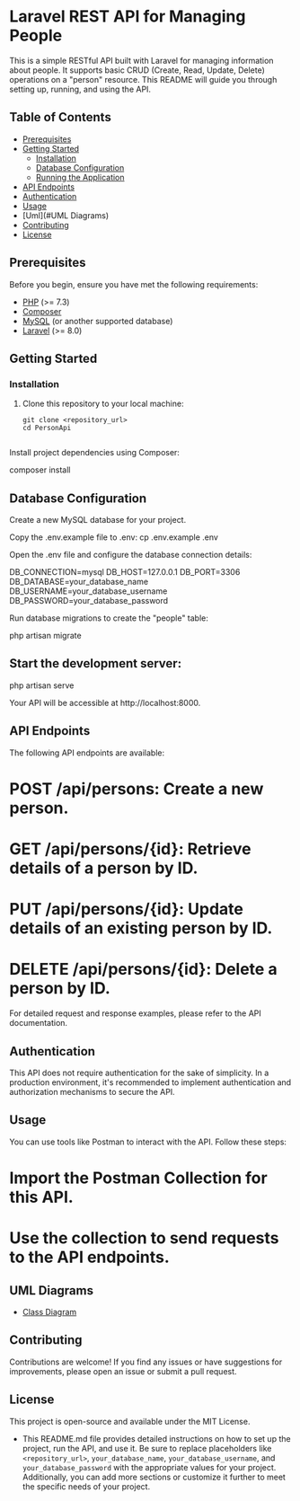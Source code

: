 # Laravel REST API for Managing People

This is a simple RESTful API built with Laravel for managing information about people. It supports basic CRUD (Create, Read, Update, Delete) operations on a "person" resource. This README will guide you through setting up, running, and using the API.

## Table of Contents
- [Prerequisites](#prerequisites)
- [Getting Started](#getting-started)
  - [Installation](#installation)
  - [Database Configuration](#database-configuration)
  - [Running the Application](#running-the-application)
- [API Endpoints](#api-endpoints)
- [Authentication](#authentication)
- [Usage](#usage)
- [Uml](#UML Diagrams)
- [Contributing](#contributing)
- [License](#license)

## Prerequisites

Before you begin, ensure you have met the following requirements:

- [PHP](https://www.php.net/downloads.php) (>= 7.3)
- [Composer](https://getcomposer.org/download/)
- [MySQL](https://dev.mysql.com/downloads/installer/) (or another supported database)
- [Laravel](https://laravel.com/docs/8.x/installation) (>= 8.0)

## Getting Started

### Installation

1. Clone this repository to your local machine:

   ```shell
   git clone <repository_url>
   cd PersonApi


Install project dependencies using Composer:

composer install



## Database Configuration
Create a new MySQL database for your project.

Copy the .env.example file to .env:
cp .env.example .env



Open the .env file and configure the database connection details:

DB_CONNECTION=mysql
DB_HOST=127.0.0.1
DB_PORT=3306
DB_DATABASE=your_database_name
DB_USERNAME=your_database_username
DB_PASSWORD=your_database_password





Run database migrations to create the "people" table:

php artisan migrate



## Start the development server:

php artisan serve


Your API will be accessible at http://localhost:8000.

## API Endpoints
The following API endpoints are available:

# POST /api/persons: Create a new person.
# GET /api/persons/{id}: Retrieve details of a person by ID.
# PUT /api/persons/{id}: Update details of an existing person by ID.
# DELETE /api/persons/{id}: Delete a person by ID.


For detailed request and response examples, please refer to the API documentation.

## Authentication
This API does not require authentication for the sake of simplicity. In a production environment, it's recommended to implement authentication and authorization mechanisms to secure the API.

## Usage
You can use tools like Postman to interact with the API. Follow these steps:

# Import the Postman Collection for this API.
# Use the collection to send requests to the API endpoints.




## UML Diagrams

- [Class Diagram](umlImages/person.png)






## Contributing
Contributions are welcome! If you find any issues or have suggestions for improvements, please open an issue or submit a pull request.

## License
This project is open-source and available under the MIT License.


- This README.md file provides detailed instructions on how to set up the project, run the API, and use it. Be sure to replace placeholders like `<repository_url>`, `your_database_name`, `your_database_username`, and `your_database_password` with the appropriate values for your project. Additionally, you can add more sections or customize it further to meet the specific needs of your project.
